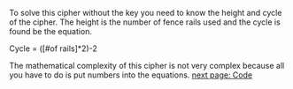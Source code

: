 To solve this cipher without the key you need to know the height and cycle of the cipher.  The height is the number of fence rails used and the cycle is found be the equation.  

Cycle = ([#of rails]*2)-2

The mathematical complexity of this cipher is not very complex because all you have to do is put numbers into the equations.
[next page: Code]()
